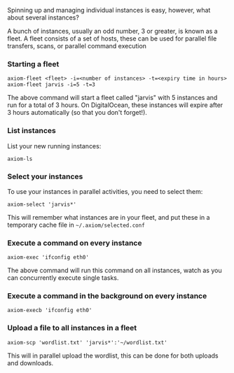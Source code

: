 Spinning up and managing individual instances is easy, however, what about several instances?

A bunch of instances, usually an odd number, 3 or greater, is known as a fleet. A fleet consists of a set of hosts, these can be used for parallel file transfers, scans, or parallel command execution

### Starting a fleet
```
axiom-fleet <fleet> -i=<number of instances> -t=<expiry time in hours>
axiom-fleet jarvis -i=5 -t=3
```

The above command will start a fleet called "jarvis" with 5 instances and run for a total of 3 hours. On DigitalOcean, these instances will expire after 3 hours automatically (so that you don't forget!). 

### List instances
List your new running instances:
```
axiom-ls
```

### Select your instances
To use your instances in parallel activities, you need to select them:
```
axiom-select 'jarvis*'
```

This will remember what instances are in your fleet, and put these in a temporary cache file in `~/.axiom/selected.conf`

### Execute a command on every instance
```
axiom-exec 'ifconfig eth0'
```

The above command will run this command on all instances, watch as you can concurrently execute single tasks. 

### Execute a command in the background on every instance
```
axiom-execb 'ifconfig eth0'
```

### Upload a file to all instances in a fleet
```
axiom-scp 'wordlist.txt' 'jarvis*':'~/wordlist.txt'
```

This will in parallel upload the wordlist, this can be done for both uploads and downloads.

